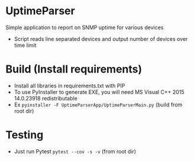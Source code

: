 # UptimeParser

Simple application to report on SNMP uptime for various devices

* Script reads line separated devices and output number of devices over time limit

# Build (Install requirements)
* Install all libraries in requirements.txt with PIP
* To use PyInstaller to generate EXE, you will need MS Visual C++ 2015 14.0.23918 redistributable
* Ex `pyinstaller -F UptimeParserApp/UptimeParserMain.py` (build from root dir)

# Testing
* Just run Pytest `pytest --cov -s -v` (from root dir)